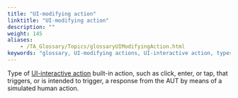 ```yaml
--- 
title: "UI-modifying action"
linktitle: "UI-modifying action"
description: ""
weight: 145
aliases: 
    - /TA_Glossary/Topics/glossaryUIModifyingAction.html
keywords: "glossary, UI-modifying actions, UI-interactive action, types, UI-modifying action"
---
```


Type of [UI-interactive action](/user-guide/support/glossary-of-terms/ui-interactive-action) built-in action, such as click, enter, or tap, that triggers, or is intended to trigger, a response from the AUT by means of a simulated human action.

